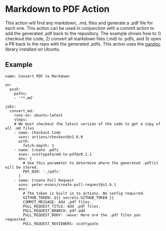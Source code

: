 # Markdown to PDF Action	

This action will find any markdown, .md, files and generate a .pdf file for each one. This action can be used in conjunction with a commit action to add the generated .pdf back to the repository. The example shows how to 1) checkout the code, 2) convert all markdown files (.md) to .pdfs, and 3) open a PR back to the repo with the generated .pdfs. This action uses the [pandoc](https://pandoc.org/) library installed on Ubuntu.

## Example
```
name: Convert PDF to Markdown

on:
  push:
    paths:
    - '**.md'

jobs:
  convert_md: 
    runs-on: ubuntu-latest
    steps:
    # We must checkout the latest version of the code to get a copy of all .md files
    - name: Checkout Code
      uses: actions/checkout@v2.0.0
      with:
        fetch-depth: 1
    - name: Create .pdfs
      uses: scottypate/md-to-pdf@v0.1.1
      env: {
        # Use this parameter to determine where the generated .pdf(s) will be stored.
        PDF_DIR: './pdfs'
      }
    - name: Create Pull Request
      uses: peter-evans/create-pull-request@v1.6.1
      env:
        # The token is built in to actions. No config required.
        GITHUB_TOKEN: ${{ secrets.GITHUB_TOKEN }}
        COMMIT_MESSAGE: Add .pdf files.
        PULL_REQUEST_TITLE: Add .pdf files.
        PULL_REQUEST_BRANCH: pdf-add
        PULL_REQUEST_BODY: :wave: Here are the .pdf files you requested.
        PULL_REQUEST_REVIEWERS: scottypate
```      
